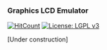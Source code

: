 ### Graphics LCD Emulator

[![HitCount](http://hits.dwyl.io/{username}/ribasco/glcd-emulator.svg)](http://hits.dwyl.io/{username}/ribasco/glcd-emulator) [![License: LGPL v3](https://img.shields.io/badge/License-GPL%20v3-blue.svg)](https://www.gnu.org/licenses/gpl-3.0.en.html)

[Under construction]